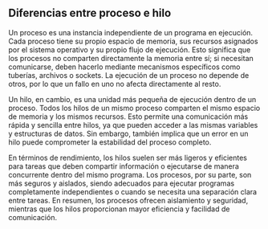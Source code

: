 ## Diferencias entre proceso e hilo

Un proceso es una instancia independiente de un programa en ejecución. Cada proceso tiene su propio espacio de memoria, sus recursos asignados por el sistema operativo y su propio flujo de ejecución. Esto significa que los procesos no comparten directamente la memoria entre sí; si necesitan comunicarse, deben hacerlo mediante mecanismos específicos como tuberías, archivos o sockets. La ejecución de un proceso no depende de otros, por lo que un fallo en uno no afecta directamente al resto.

Un hilo, en cambio, es una unidad más pequeña de ejecución dentro de un proceso. Todos los hilos de un mismo proceso comparten el mismo espacio de memoria y los mismos recursos. Esto permite una comunicación más rápida y sencilla entre hilos, ya que pueden acceder a las mismas variables y estructuras de datos. Sin embargo, también implica que un error en un hilo puede comprometer la estabilidad del proceso completo.

En términos de rendimiento, los hilos suelen ser más ligeros y eficientes para tareas que deben compartir información o ejecutarse de manera concurrente dentro del mismo programa. Los procesos, por su parte, son más seguros y aislados, siendo adecuados para ejecutar programas completamente independientes o cuando se necesita una separación clara entre tareas. En resumen, los procesos ofrecen aislamiento y seguridad, mientras que los hilos proporcionan mayor eficiencia y facilidad de comunicación.
